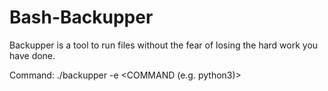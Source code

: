 
# Bash-Backupper

Backupper is a tool to run files without the fear of losing the hard work you have done.

Command:
./backupper -e <COMMAND (e.g. python3)> <FILE TO RUN> <FILE DIR IS IN>
